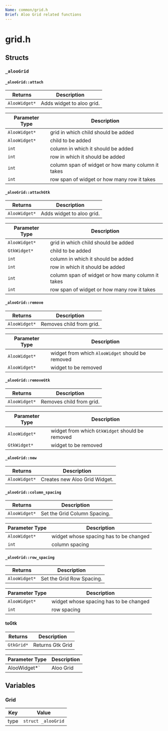 ```yaml
---
Name: common/grid.h
Brief: Aloo Grid related functions
---
```


# grid.h

## Structs

### `_alooGrid`

#### `_alooGrid::attach`

| Returns       | Description               |
| ------------- | ------------------------- |
| `AlooWidget*` | Adds widget to aloo grid. |

| Parameter Type | Description                                       |
| -------------- | ------------------------------------------------- |
| `AlooWidget*`  | grid in which child should be added               |
| `AlooWidget*`  | child to be added                                 |
| `int`          | column in which it should be added                |
| `int`          | row in which it should be added                   |
| `int`          | column span of widget or how many column it takes |
| `int`          | row span of widget or how many row it takes       |

#### `_alooGrid::attachGtk`

| Returns       | Description               |
| ------------- | ------------------------- |
| `AlooWidget*` | Adds widget to aloo grid. |

| Parameter Type | Description                                       |
| -------------- | ------------------------------------------------- |
| `AlooWidget*`  | grid in which child should be added               |
| `GtkWidget*`   | child to be added                                 |
| `int`          | column in which it should be added                |
| `int`          | row in which it should be added                   |
| `int`          | column span of widget or how many column it takes |
| `int`          | row span of widget or how many row it takes       |

#### `_alooGrid::remove`

| Returns       | Description              |
| ------------- | ------------------------ |
| `AlooWidget*` | Removes child from grid. |

| Parameter Type | Description                                      |
| -------------- | ------------------------------------------------ |
| `AlooWidget*`  | widget from which `AlooWidget` should be removed |
| `AlooWidget*`  | widget to be removed                             |

#### `_alooGrid::removeGtk`

| Returns       | Description              |
| ------------- | ------------------------ |
| `AlooWidget*` | Removes child from grid. |

| Parameter Type | Description                                     |
| -------------- | ----------------------------------------------- |
| `AlooWidget*`  | widget from which `GtkWidget` should be removed |
| `GtkWidget*`   | widget to be removed                            |

#### `_alooGrid::new`

| Returns       | Description                   |
| ------------- | ----------------------------- |
| `AlooWidget*` | Creates new Aloo Grid Widget. |

#### `_alooGrid::column_spacing`

| Returns       | Description                  |
| ------------- | ---------------------------- |
| `AlooWidget*` | Set the Grid Column Spacing. |

| Parameter Type | Description                            |
| -------------- | -------------------------------------- |
| `AlooWidget*`  | widget whose spacing has to be changed |
| `int`          | column spacing                         |

#### `_alooGrid::row_spacing`

| Returns       | Description               |
| ------------- | ------------------------- |
| `AlooWidget*` | Set the Grid Row Spacing. |

| Parameter Type | Description                            |
| -------------- | -------------------------------------- |
| `AlooWidget*`  | widget whose spacing has to be changed |
| `int`          | row spacing                            |

#### toGtk

| Returns    | Description      |
| ---------- | ---------------- |
| `GtkGrid*` | Returns Gtk Grid |

| Parameter Type | Description |
| -------------- | ----------- |
| AlooWidget*`   | Aloo Grid   |

## Variables

### Grid

| Key  | Value              |
| ---- | ------------------ |
| type | `struct _alooGrid` |
